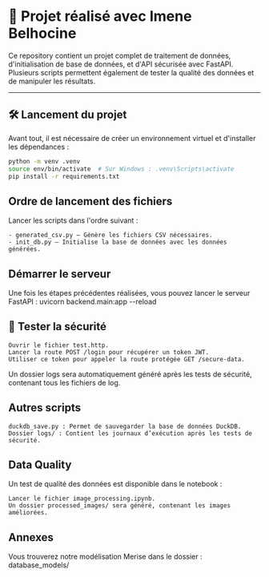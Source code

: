 # 🚀 Projet réalisé avec Imene Belhocine

Ce repository contient un projet complet de traitement de données, d'initialisation de base de données, et d'API sécurisée avec FastAPI. Plusieurs scripts permettent également de tester la qualité des données et de manipuler les résultats.

---

## 🛠️ Lancement du projet

Avant tout, il est nécessaire de créer un environnement virtuel et d'installer les dépendances :

```bash
python -m venv .venv
source env/bin/activate  # Sur Windows : .venv\Scripts\activate
pip install -r requirements.txt
```

## Ordre de lancement des fichiers

Lancer les scripts dans l'ordre suivant :

    - generated_csv.py – Génère les fichiers CSV nécessaires.
    - init_db.py – Initialise la base de données avec les données générées.

## Démarrer le serveur

Une fois les étapes précédentes réalisées, vous pouvez lancer le serveur FastAPI : uvicorn backend.main:app --reload

## 🔐 Tester la sécurité

    Ouvrir le fichier test.http.
    Lancer la route POST /login pour récupérer un token JWT.
    Utiliser ce token pour appeler la route protégée GET /secure-data.

Un dossier logs sera automatiquement généré après les tests de sécurité, contenant tous les fichiers de log.

## Autres scripts

    duckdb_save.py : Permet de sauvegarder la base de données DuckDB.
    Dossier logs/ : Contient les journaux d’exécution après les tests de sécurité.

## Data Quality

Un test de qualité des données est disponible dans le notebook :

    Lancer le fichier image_processing.ipynb.
    Un dossier processed_images/ sera généré, contenant les images améliorées.

## Annexes

Vous trouverez notre modélisation Merise dans le dossier : database_models/
